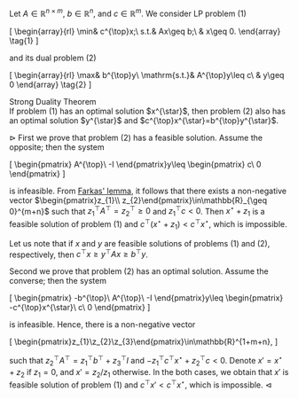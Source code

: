 Let $A\in\mathbb{R}^{n\times m}$, $b\in\mathbb{R}^{n}$, and 
$c\in\mathbb{R}^{m}$. We consider LP problem (1)

\[
\begin{array}{rl}
\min& c^{\top}x;\\
s.t.& Ax\geq b;\\
& x\geq 0.
\end{array}
\tag{1}
\]

and its dual problem (2)

\[
\begin{array}{rl}
\max& b^{\top}y\\
\mathrm{s.t.}& A^{\top}y\leq c\\
& y\geq 0
\end{array}
\tag{2}
\]

<div class="block-head">Strong Duality Theorem</div>
<div class="block-body">If problem (1) has an optimal solution $x^{\star}$,
then problem (2) also has an optimal solution $y^{\star}$ and
$c^{\top}x^{\star}=b^{\top}y^{\star}$.</div>

$\rhd$ First we prove that problem (2) has a feasible solution. Assume the 
opposite; then the system

\[
\begin{pmatrix}
A^{\top}\\
-I
\end{pmatrix}y\leq 
\begin{pmatrix}
c\\
0
\end{pmatrix}
\] 

is infeasible. From [Farkas' lemma](23_11_29_19_34.md), it follows that there 
exists a non-negative vector
$\begin{pmatrix}z_{1}\\ z_{2}\end{pmatrix}\in\mathbb{R}_{\geq 0}^{m+n}$ such 
that $z_{1}^{\top}A^{\top}=z_{2}^{\top} \geq 0$ and $z_{1}^{\top}c<0$. Then 
$x^{\star}+z_{1}$ is a feasible solution of problem (1) and 
$c^{\top}(x^{\star}+z_{1})<c^{\top}x^{\star}$, which is impossible.

Let us note that if $x$ and $y$ are feasible solutions of problems (1) and (2), 
respectively, then $c^{\top}x\geq y^{\top}Ax\geq b^{\top}y$. 

Second we prove that problem (2) has an optimal solution. Assume the converse;
then the system 

\[
\begin{pmatrix}
-b^{\top}\\
A^{\top}\\
-I
\end{pmatrix}y\leq 
\begin{pmatrix}
-c^{\top}x^{\star}\\
c\\
0
\end{pmatrix}
\] 

is infeasible. Hence, there is a non-negative vector 

\[
\begin{pmatrix}z_{1}\\z_{2}\\z_{3}\end{pmatrix}\in\mathbb{R}^{1+m+n},
\]

such that 
$z_{2}^{\top}A^{\top}=z_{1}^{\top}b^{\top}+z_{3}^{\top}I$ and 
$-z_{1}^{\top}c^{\top}x^{\star}+z_{2}^{\top}c< 0$. Denote $x'=x^{\star}+z_{2}$ 
if $z_{1}=0$, and $x'=z_{2}/z_{1}$ otherwise. In the both cases, we obtain 
that $x'$ is feasible solution of problem (1) and 
$c^{\top}x'<c^{\top}x^{\star}$, which is impossible. $\lhd$